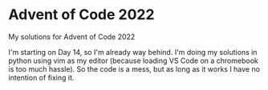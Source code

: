 # Advent of Code 2022

My solutions for Advent of Code 2022

I'm starting on Day 14, so I'm already way behind. I'm doing my solutions in python using vim as my editor (because loading VS Code on a chromebook is too much hassle). So the code is a mess, but as long as it works I have no intention of fixing it.
